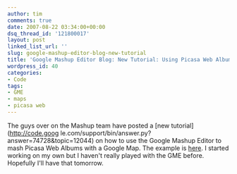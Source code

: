 ```yaml
---
author: tim
comments: true
date: 2007-08-22 03:34:00+00:00
dsq_thread_id: '121800017'
layout: post
linked_list_url: ''
slug: google-mashup-editor-blog-new-tutorial
title: 'Google Mashup Editor Blog: New Tutorial: Using Picasa Web Album Feeds in GME'
wordpress_id: 40
categories:
- Code
tags:
- GME
- maps
- picasa web
---
```


The guys over on the Mashup team have posted a [new tutorial](http://code.goog
le.com/support/bin/answer.py?answer=74728&topic=12044) on how to use the
Google Mashup Editor to mash Picasa Web Albums with a Google Map. The example
is [here](http://levsplaces.googlemashups.com/). I started working on my own
but I haven't really played with the GME before. Hopefully I'll have that
tomorrow.

